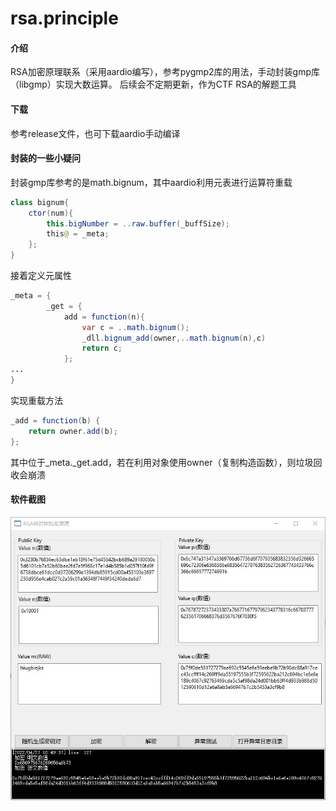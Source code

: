 # rsa.principle

#### 介绍

RSA加密原理联系（采用aardio编写），参考pygmp2库的用法，手动封装gmp库（libgmp）实现大数运算。
后续会不定期更新，作为CTF RSA的解题工具

#### 下载

参考release文件，也可下载aardio手动编译

#### 封装的一些小疑问

封装gmp库参考的是math.bignum，其中aardio利用元表进行运算符重载

```java
class bignum{
	ctor(num){
		this.bigNumber = ..raw.buffer(_buffSize);
		this@ = _meta;
	};
}
```

接着定义元属性

```java
_meta = {
		_get = {
			add = function(n){
				var c = ..math.bignum();
				_dll.bignum_add(owner,..math.bignum(n),c)
				return c;
			};
...
}
```

实现重载方法

```java
_add = function(b) {
    return owner.add(b);
};
```

其中位于_meta._get.add，若在利用对象使用owner（复制构造函数），则垃圾回收会崩溃


#### 软件截图

![image](https://github.com/sfantree/rsa.principle/blob/master/img/1.jpg)

